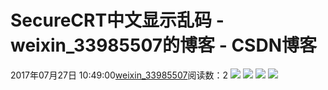 # SecureCRT中文显示乱码 - weixin_33985507的博客 - CSDN博客
2017年07月27日 10:49:00[weixin_33985507](https://me.csdn.net/weixin_33985507)阅读数：2
![](https://images2017.cnblogs.com/blog/337944/201707/337944-20170727104826968-122305065.png)
![](https://images2017.cnblogs.com/blog/337944/201707/337944-20170727104836921-869667075.png)
![](https://images2017.cnblogs.com/blog/337944/201707/337944-20170727104845359-776259252.png)
![](https://images2017.cnblogs.com/blog/337944/201707/337944-20170727104857203-2146770299.png)
